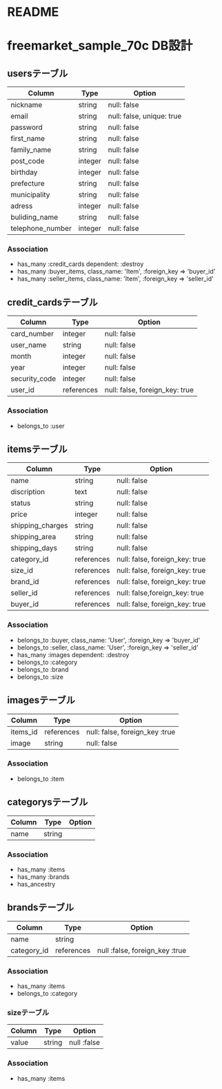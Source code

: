 # README
# freemarket_sample_70c DB設計
## usersテーブル
|Column|Type|Option|
|------|----|------|
|nickname|string|null: false|
|email|string|null: false, unique: true|
|password|string|null: false|
|first_name|string|null: false|
|family_name|string|null: false|
|post_code|integer|null: false|
|birthday|integer|null: false|
|prefecture|string|null: false|
|municipality|string|null: false|
|adress|integer|null: false|
|buliding_name|string|null: false|
|telephone_number|integer|null: false|

### Association
- has_many :credit_cards dependent: :destroy
- has_many :buyer_items, class_name: 'Item', :foreign_key => 'buyer_id'
- has_many :seller_items, class_name: 'Item', :foreign_key => 'seller_id'

## credit_cardsテーブル
|Column|Type|Option|
|------|----|------|
|card_number|integer|null: false|
|user_name|string|null: false|
|month|integer|null: false|
|year|integer|null: false|
|security_code|integer|null: false|
|user_id|references|null: false, foreign_key: true|

### Association
- belongs_to :user

## itemsテーブル
|Column|Type|Option|
|------|----|------|
|name|string|null: false|
|discription|text|null: false|
|status|string|null: false|
|price|integer|null: false|
|shipping_charges|string|null: false|
|shipping_area|string|null: false|
|shipping_days|string|null: false|
|category_id|references|null: false, foreign_key: true|
|size_id|references|null: false, foreign_key: true|
|brand_id|references|null: false, foreign_key: true|
|seller_id|references|null: false,foreign_key: true|
|buyer_id|references|null: false, foreign_key: true|

### Association
- belongs_to :buyer, class_name: 'User', :foreign_key => 'buyer_id'
- belongs_to :seller, class_name: 'User', :foreign_key => 'seller_id'
- has_many :images dependent: :destroy
- belongs_to :category
- belongs_to :brand
- belongs_to :size

## imagesテーブル
|Column|Type|Option|
|------|----|------|
|items_id|references|null: false, foreign_key :true|
|image|string|null: false|

### Association
- belongs_to :item

## categorysテーブル
|Column|Type|Option|
|------|----|------|
|name|string|

### Association
- has_many :items
- has_many :brands
- has_ancestry

## brandsテーブル
|Column|Type|Option|
|------|----|------|
|name|string|
|category_id|references|null :false, foreign_key :true|

### Association
- has_many :items
- belongs_to :category

### sizeテーブル
|Column|Type|Option|
|------|----|------|
|value|string|null :false|

### Association
- has_many :items